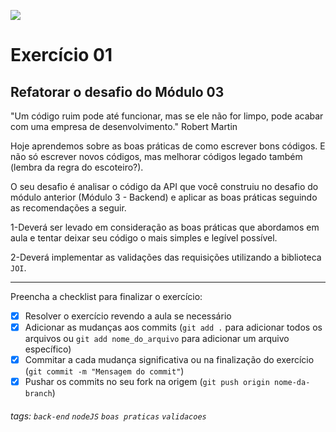 ![](https://i.imgur.com/xG74tOh.png)

# Exercício 01

## Refatorar o desafio do Módulo 03

"Um código ruim pode até funcionar, mas se ele não for limpo, pode acabar com uma empresa de desenvolvimento." Robert Martin

Hoje aprendemos sobre as boas práticas de como escrever bons códigos. E não só escrever novos códigos, mas melhorar códigos legado também (lembra da regra do escoteiro?).

O seu desafio é analisar o código da API que você construiu no desafio do módulo anterior (Módulo 3 - Backend) e aplicar as boas práticas seguindo as recomendações a seguir.

1-Deverá ser levado em consideração as boas práticas que abordamos em aula e tentar deixar seu código o mais simples e legível possível.

2-Deverá implementar as validações das requisições utilizando a biblioteca `JOI`.

---

Preencha a checklist para finalizar o exercício:

-   [x] Resolver o exercício revendo a aula se necessário
-   [x] Adicionar as mudanças aos commits (`git add .` para adicionar todos os arquivos ou `git add nome_do_arquivo` para adicionar um arquivo específico)
-   [x] Commitar a cada mudança significativa ou na finalização do exercício (`git commit -m "Mensagem do commit"`)
-   [x] Pushar os commits no seu fork na origem (`git push origin nome-da-branch`)

###### tags: `back-end` `nodeJS` `boas praticas` `validacoes`
